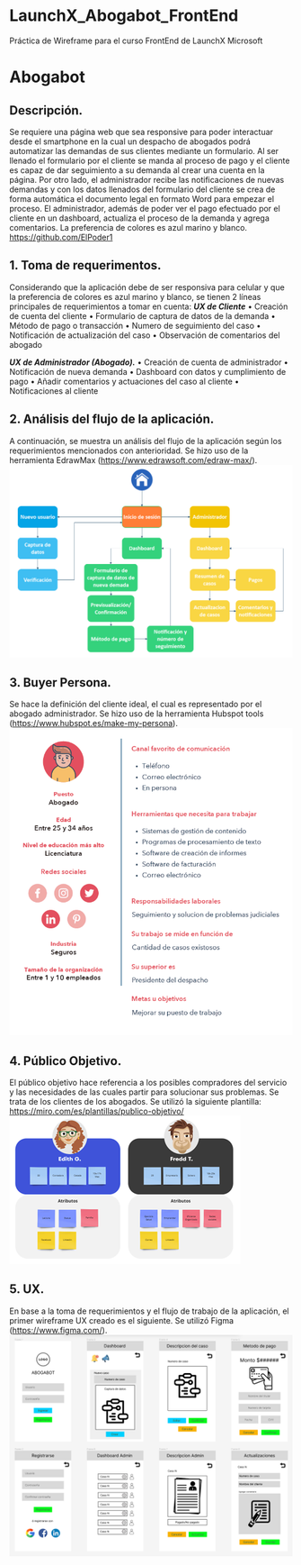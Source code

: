 # LaunchX_Abogabot_FrontEnd
Práctica de Wireframe para el curso FrontEnd de LaunchX Microsoft

# Abogabot

## **Descripción.**
Se requiere una página web que sea responsive para poder interactuar desde el smartphone en la cual un despacho de abogados podrá automatizar las demandas de sus clientes mediante un formulario. Al ser llenado el formulario por el cliente se manda al proceso de pago y el cliente es capaz de dar seguimiento a su demanda al crear una cuenta en la página. Por otro lado, el administrador recibe las notificaciones de nuevas demandas y con los datos llenados del formulario del cliente se crea de forma automática el documento legal en formato Word para empezar el proceso. El administrador, además de poder ver el pago efectuado por el cliente en un dashboard, actualiza el proceso de la demanda y agrega comentarios. La preferencia de colores es azul marino y blanco.
https://github.com/ElPoder1

## **1. Toma de requerimentos.**
Considerando que la aplicación debe de ser responsiva para celular y que la preferencia de colores es azul marino y blanco, se tienen 2 líneas principales de requerimientos a tomar en cuenta:
***UX de Cliente***
•	Creación de cuenta del cliente
•	Formulario de captura de datos de la demanda
•	Método de pago o transacción
•	Numero de seguimiento del caso
•	Notificación de actualización del caso
•	Observación de comentarios del abogado

***UX de Administrador (Abogado).***
•	Creación de cuenta de administrador
•	Notificación de nueva demanda
•	Dashboard con datos y cumplimiento de pago
•	Añadir comentarios y actuaciones del caso al cliente
•	Notificaciones al cliente

## **2. Análisis del flujo de la aplicación.** 
A continuación, se muestra un análisis del flujo de la aplicación según los requerimientos mencionados con anterioridad. Se hizo uso de la herramienta EdrawMax (https://www.edrawsoft.com/edraw-max/).
![Flujo de aplicación](./images/diagramaDeFlujo.png)

## **3. Buyer Persona.**
Se hace la definición del cliente ideal, el cual es representado por el abogado administrador. Se hizo uso de la herramienta Hubspot tools (https://www.hubspot.es/make-my-persona).
![Buyer Persona](./images/buyerPersona.png)

## **4. Público Objetivo.**
El público objetivo hace referencia a los posibles compradores del servicio y las necesidades de las cuales partir para solucionar sus problemas. Se trata de los clientes de los abogados. Se utilizó la siguiente plantilla: https://miro.com/es/plantillas/publico-objetivo/ 
![Publico Objetivo](./images/publicoObjetivo.png)

## **5. UX.**
En base a la toma de requerimientos y el flujo de trabajo de la aplicación, el primer wireframe UX creado es el siguiente. Se utilizó Figma (https://www.figma.com/).
![UX](./images/UX.png)
